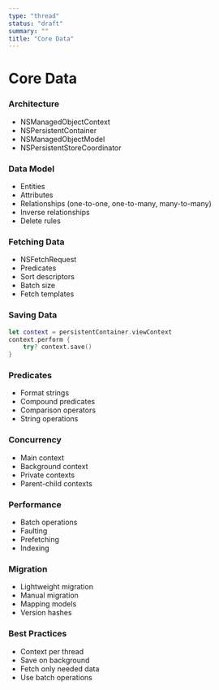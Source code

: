 ```yaml
---
type: "thread"
status: "draft"
summary: ""
title: "Core Data"
---
```


# Core Data


### Architecture
- NSManagedObjectContext
- NSPersistentContainer
- NSManagedObjectModel
- NSPersistentStoreCoordinator

### Data Model
- Entities
- Attributes
- Relationships (one-to-one, one-to-many, many-to-many)
- Inverse relationships
- Delete rules

### Fetching Data
- NSFetchRequest
- Predicates
- Sort descriptors
- Batch size
- Fetch templates

### Saving Data
```swift
let context = persistentContainer.viewContext
context.perform {
    try? context.save()
}
```

### Predicates
- Format strings
- Compound predicates
- Comparison operators
- String operations

### Concurrency
- Main context
- Background context
- Private contexts
- Parent-child contexts

### Performance
- Batch operations
- Faulting
- Prefetching
- Indexing

### Migration
- Lightweight migration
- Manual migration
- Mapping models
- Version hashes

### Best Practices
- Context per thread
- Save on background
- Fetch only needed data
- Use batch operations

